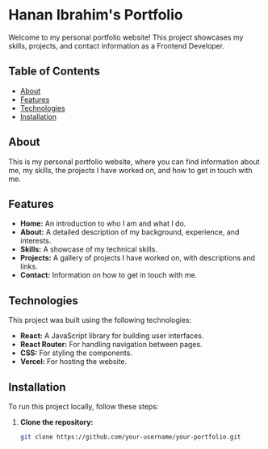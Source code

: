 # Hanan Ibrahim's Portfolio

Welcome to my personal portfolio website! This project showcases my skills, projects, and contact information as a Frontend Developer.

## Table of Contents
- [About](#about)
- [Features](#features)
- [Technologies](#technologies)
- [Installation](#installation)


## About

This is my personal portfolio website, where you can find information about me, my skills, the projects I have worked on, and how to get in touch with me.

## Features

- **Home:** An introduction to who I am and what I do.
- **About:** A detailed description of my background, experience, and interests.
- **Skills:** A showcase of my technical skills.
- **Projects:** A gallery of projects I have worked on, with descriptions and links.
- **Contact:** Information on how to get in touch with me.

## Technologies

This project was built using the following technologies:

- **React:** A JavaScript library for building user interfaces.
- **React Router:** For handling navigation between pages.
- **CSS:** For styling the components.
- **Vercel:** For hosting the website.

## Installation

To run this project locally, follow these steps:

1. **Clone the repository:**
   ```bash
   git clone https://github.com/your-username/your-portfolio.git
